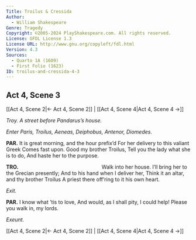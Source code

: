 ```yaml
---
Title: Troilus & Cressida
Author: 
  - William Shakespeare
Genre: Tragedy
Copyright: ©2005-2024 PlayShakespeare.com. All rights reserved.
License: GFDL License 1.3
License URL: http://www.gnu.org/copyleft/fdl.html
Version: 4.3
Sources:
  - Quarto 1A (1609)
  - First Folio (1623)
ID: troilus-and-cressida-4-3
---
```


## Act 4, Scene 3
[[Act 4, Scene 2|← Act 4, Scene 2]] | [[Act 4, Scene 4|Act 4, Scene 4 →]]

*Troy. A street before Pandarus’s house.*

*Enter Paris, Troilus, Aeneas, Deiphobus, Antenor, Diomedes.*

**PAR.**
It is great morning, and the hour prefix’d
For her delivery to this valiant Greek
Comes fast upon. Good my brother Troilus,
Tell you the lady what she is to do,
And haste her to the purpose.

**TRO.**
                Walk into her house.
I’ll bring her to the Grecian presently;
And to his hand when I deliver her,
Think it an altar, and thy brother Troilus
A priest there off’ring to it his own heart.

*Exit.*

**PAR.**
I know what ’tis to love,
And would, as I shall pity, I could help!
Please you walk in, my lords.

*Exeunt.*

[[Act 4, Scene 2|← Act 4, Scene 2]] | [[Act 4, Scene 4|Act 4, Scene 4 →]]